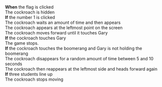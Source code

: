 **When** the flag is clicked
  <br>The cockroach is hidden
  <br>**If** the number 1 is clicked
    <br>The cockroach waits an amount of time and then appears
    <br>The cockroach appears at the leftmost point on the screen
    <br>The cockroach moves forward until it touches Gary
  <br>**If** the cockroach touches Gary
    <br>The game stops.
  <br>**If** the cockroach touches the boomerang and Gary is not holding the boomerang
    <br>The cockroach disappears for a random amount of time between 5 and 10 seconds
    <br>The cockroach then reappears at the leftmost side and heads forward again
  <br>**If** three students line up
    <br>The cockroach stops moving
